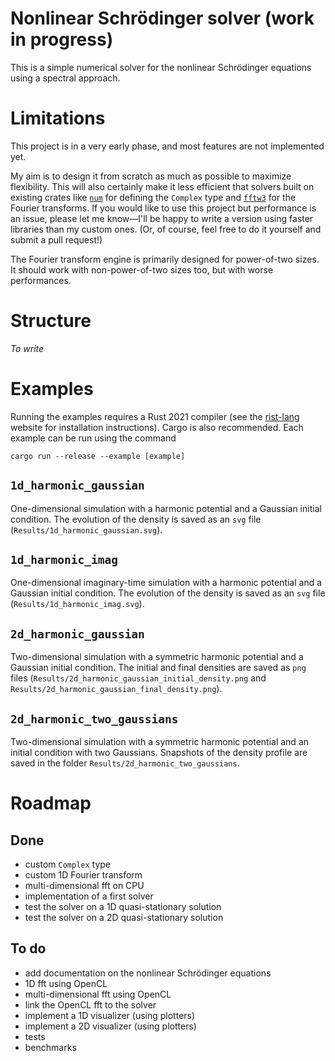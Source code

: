 # Nonlinear Schrödinger solver (work in progress)

This is a simple numerical solver for the nonlinear Schrödinger equations using a spectral approach. 

# Limitations

This project is in a very early phase, and most features are not implemented yet.

My aim is to design it from scratch as much as possible to maximize flexibility. This will also certainly make it less efficient that solvers built on existing crates like [`num`](https://docs.rs/num/0.4.0/num/) for defining the `Complex` type and [`fftw3`](https://github.com/rust-math/fftw) for the Fourier transforms. If you would like to use this project but performance is an issue, please let me know—I'll be happy to write a version using faster libraries than my custom ones. (Or, of course, feel free to do it yourself and submit a pull request!)

The Fourier transform engine is primarily designed for power-of-two sizes. It should work with non-power-of-two sizes too, but with worse performances.

# Structure

*To write*

# Examples

Running the examples requires a Rust 2021 compiler (see the [rist-lang](https://www.rust-lang.org/) website for installation instructions). Cargo is also recommended. Each example can be run using the command 

```
cargo run --release --example [example]
```

## `1d_harmonic_gaussian`

One-dimensional simulation with a harmonic potential and a Gaussian initial condition. The evolution of the density is saved as an `svg` file (`Results/1d_harmonic_gaussian.svg`).

## `1d_harmonic_imag`

One-dimensional imaginary-time simulation with a harmonic potential and a Gaussian initial condition. The evolution of the density is saved as an `svg` file (`Results/1d_harmonic_imag.svg`).

## `2d_harmonic_gaussian`

Two-dimensional simulation with a symmetric harmonic potential and a Gaussian initial condition. The initial and final densities are saved as `png` files (`Results/2d_harmonic_gaussian_initial_density.png` and `Results/2d_harmonic_gaussian_final_density.png`).

## `2d_harmonic_two_gaussians`

Two-dimensional simulation with a symmetric harmonic potential and an initial condition with two Gaussians. Snapshots of the density profile are saved in the folder `Results/2d_harmonic_two_gaussians`.

# Roadmap

## Done

* custom `Complex` type
* custom 1D Fourier transform
* multi-dimensional fft on CPU
* implementation of a first solver
* test the solver on a 1D quasi-stationary solution
* test the solver on a 2D quasi-stationary solution

## To do

* add documentation on the nonlinear Schrödinger equations
* 1D fft using OpenCL
* multi-dimensional fft using OpenCL
* link the OpenCL fft to the solver
* implement a 1D visualizer (using plotters)
* implement a 2D visualizer (using plotters)
* tests 
* benchmarks
